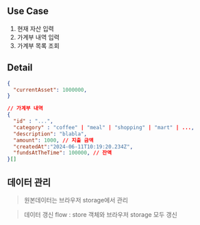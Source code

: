 ## Use Case

1. 현재 자산 입력
2. 가계부 내역 입력
3. 가계부 목록 조회

## Detail

```json
{
  "currentAsset": 1000000,
}

// 가계부 내역
{
  "id" : "...",
  "category" : "coffee" | "meal" | "shopping" | "mart" | ...,
  "description": "blabla",
  "amount": 1000, // 지출 금액
  "createdAt":"2024-06-11T10:19:20.234Z",
  "fundsAtTheTime": 100000, // 잔액
}[]
```

## 데이터 관리

> 원본데이터는 브라우저 storage에서 관리

> 데이터 갱신 flow : store 객체와 브라우저 storage 모두 갱신
